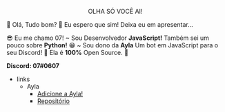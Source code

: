  <p align="center" > OLHA SÓ VOCÊ AI! </p>

👋 Olá, Tudo bom? 🤔 Eu espero que sim! Deixa eu em apresentar...

😎 Eu me chamo 07! ~ Sou Desenvolvedor **JavaScript!** Também sei um pouco sobre **Python!** 😁 ~ Sou dono da **Ayla** Um bot em JavaScript para o seu Discord! 🥳 Ela é **100%** Open Source. 💯

**Discord: 07#0607**

- links 
    - Ayla
         - [Adicione a Ayla!](https://discord.com/oauth2/authorize?client_id=746555561948217356&scope=bot&permissions=8)
         - [Repositório](https://github.com/Ayla-Bot/Ayla)
